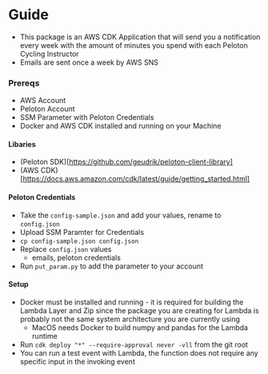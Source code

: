 # Guide
* This package is an AWS CDK Application that will send you a notification every week with the amount of minutes you spend with each Peloton Cycling Instructor
* Emails are sent once a week by AWS SNS
### Prereqs
* AWS Account
* Peloton Account
* SSM Parameter with Peloton Credentials
* Docker and AWS CDK installed and running on your Machine
#### Libaries
* (Peloton SDK)[https://github.com/geudrik/peloton-client-library]
* (AWS CDK)[https://docs.aws.amazon.com/cdk/latest/guide/getting_started.html]

#### Peloton Credentials
* Take the `config-sample.json` and add your values, rename to `config.json`
* Upload SSM Paramter for Credentials
* `cp config-sample.json config.json`
* Replace `config.json` values
  * emails, peloton credentials
* Run `put_param.py` to add the parameter to your account

#### Setup
* Docker must be installed and running - it is required for building the Lambda Layer and Zip since the package you are creating for Lambda is probably not the same system architecture you are currently using
  * MacOS needs Docker to build numpy and pandas for the Lambda runtime
* Run `cdk deploy "*" --require-approval never -vll` from the git root
* You can run a test event with Lambda, the function does not require any specific input in the invoking event
